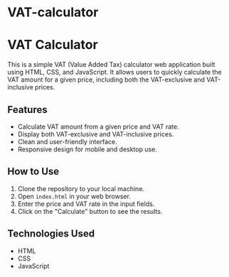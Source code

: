 # VAT-calculator
# VAT Calculator

This is a simple VAT (Value Added Tax) calculator web application built using HTML, CSS, and JavaScript. It allows users to quickly calculate the VAT amount for a given price, including both the VAT-exclusive and VAT-inclusive prices.

## Features

- Calculate VAT amount from a given price and VAT rate.
- Display both VAT-exclusive and VAT-inclusive prices.
- Clean and user-friendly interface.
- Responsive design for mobile and desktop use.

## How to Use

1. Clone the repository to your local machine.
2. Open `index.html` in your web browser.
3. Enter the price and VAT rate in the input fields.
4. Click on the "Calculate" button to see the results.

## Technologies Used

- HTML
- CSS
- JavaScript

